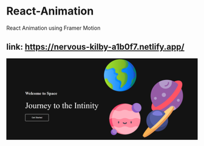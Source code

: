 # React-Animation
React Animation using Framer Motion

## link: https://nervous-kilby-a1b0f7.netlify.app/
![project image](https://github.com/MatheusCTorres/React-Animation/blob/main/img.png)
